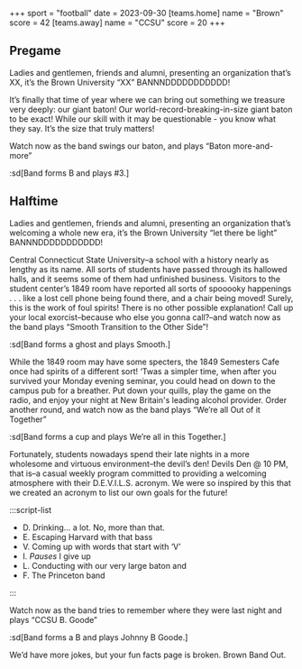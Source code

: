 +++
sport = "football"
date = 2023-09-30
[teams.home]
name = "Brown"
score = 42
[teams.away]
name = "CCSU"
score = 20
+++

## Pregame

Ladies and gentlemen, friends and alumni, presenting an organization that’s XX, it’s the Brown University “XX” BANNNDDDDDDDDDDD!

It’s finally that time of year where we can bring out something we treasure very deeply: our giant baton! Our world-record-breaking-in-size giant baton to be exact! While our skill with it may be questionable - you know what they say. It’s the size that truly matters!

Watch now as the band swings our baton, and plays “Baton more-and-more”

:sd[Band forms B and plays #3.]

## Halftime

Ladies and gentlemen, friends and alumni, presenting an organization that’s welcoming a whole new era, it’s the Brown University “let there be light” BANNNDDDDDDDDDDD!

Central Connecticut State University–a school with a history nearly as lengthy as its name. All sorts of students have passed through its hallowed halls, and it seems some of them had unfinished business. Visitors to the student center’s 1849 room have reported all sorts of spooooky happenings . . . like a lost cell phone being found there, and a chair being moved! Surely, this is the work of foul spirits! There is no other possible explanation! Call up your local exorcist–because who else you gonna call?–and watch now as the band plays “Smooth Transition to the Other Side”!

:sd[Band forms a ghost and plays Smooth.]

While the 1849 room may have some specters, the 1849 Semesters Cafe once had spirits of a different sort! ‘Twas a simpler time, when after you survived your Monday evening seminar, you could head on down to the campus pub for a breather. Put down your quills, play the game on the radio, and enjoy your night at New Britain's leading alcohol provider. Order another round, and watch now as the band plays “We’re all Out of it Together”

:sd[Band forms a cup and plays We’re all in this Together.]

Fortunately, students nowadays spend their late nights in a more wholesome and virtuous environment–the devil’s den! Devils Den @ 10 PM, that is–a casual weekly program committed to providing a welcoming atmosphere with their D.E.V.I.L.S. acronym. We were so inspired by this that we created an acronym to list our own goals for the future!

:::script-list

- D. Drinking… a lot. No, more than that.
- E. Escaping Harvard with that bass
- V. Coming up with words that start with ‘V’
- I. _Pauses_ I give up
- L. Conducting with our very large baton and
- F. The Princeton band

:::

Watch now as the band tries to remember where they were last night and plays “CCSU B. Goode”

:sd[Band forms a B and plays Johnny B Goode.]

We’d have more jokes, but your fun facts page is broken. Brown Band Out.
